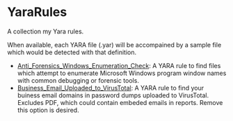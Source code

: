 # YaraRules
 
A collection my Yara rules.

When available, each YARA file (.yar) will be accompained by a sample file which would be detected with that definition.

- <u>Anti_Forensics_Windows_Enumeration_Check</u>: A YARA rule to find files which attempt to enumerate Microsoft Windows program window names with common debugging or forensic tools.
- <u>Business_Email_Uploaded_to_VirusTotal</u>: A YARA rule to find your buiness email domains in password dumps uploaded to VirusTotal. Excludes PDF, which could contain embeded emails in reports. Remove this option is desired.
